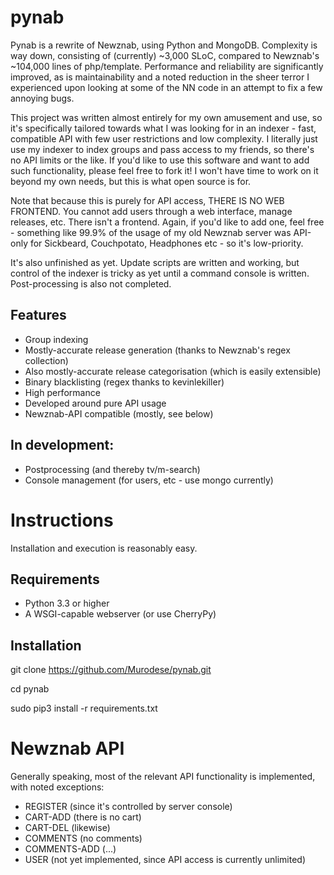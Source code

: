 pynab
=====

Pynab is a rewrite of Newznab, using Python and MongoDB. Complexity is way down,
consisting of (currently) ~3,000 SLoC, compared to Newznab's ~104,000 lines of
php/template. Performance and reliability are significantly improved, as is
maintainability and a noted reduction in the sheer terror I experienced upon
looking at some of the NN code in an attempt to fix a few annoying bugs.

This project was written almost entirely for my own amusement and use, so it's
specifically tailored towards what I was looking for in an indexer - fast,
compatible API with few user restrictions and low complexity. I literally just
use my indexer to index groups and pass access to my friends, so there's no API
limits or the like. If you'd like to use this software and want to add such
functionality, please feel free to fork it! I won't have time to work on it
beyond my own needs, but this is what open source is for.

Note that because this is purely for API access, THERE IS NO WEB FRONTEND. You
cannot add users through a web interface, manage releases, etc. There isn't a
frontend. Again, if you'd like to add one, feel free - something like 99.9%
of the usage of my old Newznab server was API-only for Sickbeard, Couchpotato,
Headphones etc - so it's low-priority.

It's also unfinished as yet. Update scripts are written and working, but control
of the indexer is tricky as yet until a command console is written. Post-processing
is also not completed.

Features
--------

- Group indexing
- Mostly-accurate release generation (thanks to Newznab's regex collection)
- Also mostly-accurate release categorisation (which is easily extensible)
- Binary blacklisting (regex thanks to kevinlekiller)
- High performance
- Developed around pure API usage
- Newznab-API compatible (mostly, see below)

In development:
---------------

- Postprocessing (and thereby tv/m-search)
- Console management (for users, etc - use mongo currently)

Instructions
============

Installation and execution is reasonably easy.

Requirements
------------

- Python 3.3 or higher
- A WSGI-capable webserver (or use CherryPy)

Installation
------------

git clone https://github.com/Murodese/pynab.git

cd pynab

sudo pip3 install -r requirements.txt



Newznab API
===========

Generally speaking, most of the relevant API functionality is implemented,
with noted exceptions:

- REGISTER (since it's controlled by server console)
- CART-ADD (there is no cart)
- CART-DEL (likewise)
- COMMENTS (no comments)
- COMMENTS-ADD (...)
- USER (not yet implemented, since API access is currently unlimited)